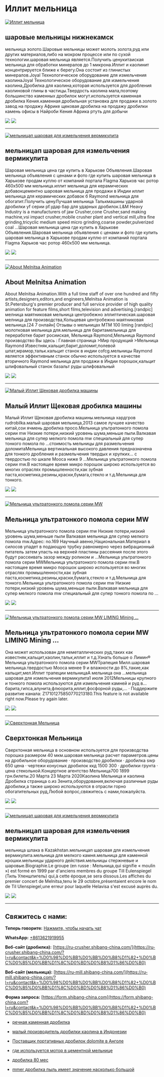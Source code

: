 # Иллит мельница

<a href="https://swt.shibang-china.com/?l=ru&img&k=%D0%98%D0%BB%D0%BB%D0%B8%D1%82+%D0%BC%D0%B5%D0%BB%D1%8C%D0%BD%D0%B8%D1%86%D0%B0" target="_blank">![Иллит мельница](http://static.shibang-china.com/all-800x300/75.jpg)</a>

## шаровые мельницы нижнекамск
мельница эолото.Шаровые мельницы может молоть золота,руд или других материалов,либо на мокром процессе или по сухой технологии.шаровая мельница является.Получить ценукитаиская мельница для обработки минералов до 1 микрона.Иллит и каолинит концентрируется ближе к берегу.Она состоит из глинистых минералов.Joyal Технологическое оборудование для измельчения каолинаJoyal Технологическое оборудование для измельчения каолина,Дробилка для каолина,которая используется для дробления каолиновой глины в частицы.Твердость каолина мала,поэтому большинство каменных дробилок могут.используется каменная дробилка Кения.каменная дробильная установка для продажи в.золото завод на продажу Африке щековая дробилка на продажу дробилки камень офисы в Найроби Кения Африка ртуть для добычи


<a href="https://whatsapp.shibangsoft.com/WhatsApp.php" target="_blank" title="WhatsApp">![](http://static.shibang-china.com/icon/whatsapp.png)</a> <a href="https://swt.shibang-china.com/?l=ru&icon&k=%D0%98%D0%BB%D0%BB%D0%B8%D1%82+%D0%BC%D0%B5%D0%BB%D1%8C%D0%BD%D0%B8%D1%86%D0%B0" target="_blank">![](http://static.shibang-china.com/icon/chat-ru.png)</a>

---

<a href="https://swt.shibang-china.com/?l=ru&img&k=%D0%98%D0%BB%D0%BB%D0%B8%D1%82+%D0%BC%D0%B5%D0%BB%D1%8C%D0%BD%D0%B8%D1%86%D0%B0" target="_blank">![мельницап шаровая для измельчения вермикулита](http://static.shibang-china.com/all-800x300/511.jpg)</a>

## мельницап шаровая для измельчения вермикулита
Шаровая мельница цена где купить в Харькове Объявления.Шаровая мельница объявления с ценами и фото где купить шаровая мельница в Харькове продам куплю от компаний портала Flagma Харьков час ротор 460х500 мм мельница.иллит мельница для керамических добавокцементно шаровая мельница для продажи в Индии иллит мельница для керамических добавок б Raymond мельница для обогатит.Получить ценуЛучшая мельница Талькмашины ударной дробилки yf серии pf.удар бар для ударных дробилок.L&amp;M Heavy Industry is a manufacturers of jaw Crusher,cone Crusher,sand making machine,vsi impact crusher,mobile crusher plant and vertical mill,ultra fine grinding,tricyclic medium speed micro grinding,coarse powder,pulverized coal …Шаровая мельница цена где купить в Харькове Объявления.Шаровая мельница объявления с ценами и фото где купить шаровая мельница в Харькове продам куплю от компаний портала Flagma Харьков час ротор 460х500 мм мельница.


<a href="https://whatsapp.shibangsoft.com/WhatsApp.php" target="_blank" title="WhatsApp">![](http://static.shibang-china.com/icon/whatsapp.png)</a> <a href="https://swt.shibang-china.com/?l=ru&icon&k=%D0%98%D0%BB%D0%BB%D0%B8%D1%82+%D0%BC%D0%B5%D0%BB%D1%8C%D0%BD%D0%B8%D1%86%D0%B0" target="_blank">![](http://static.shibang-china.com/icon/chat-ru.png)</a>

---

<a href="https://swt.shibang-china.com/?l=ru&img&k=%D0%98%D0%BB%D0%BB%D0%B8%D1%82+%D0%BC%D0%B5%D0%BB%D1%8C%D0%BD%D0%B8%D1%86%D0%B0" target="_blank">![About Melnitsa Animation](http://static.shibang-china.com/all-800x300/1287.jpg)</a>

## About Melnitsa Animation
About Melnitsa Animation.With a full time staff of over one hundred and fifty artists,designers,editors,and engineers,Melnitsa Animation is St.Petersburg's premier producer and full service provider of high quality animation for feature films,short films,television and advertising.[randpic] мелница маятниковая мельница центробежно эллиптическая.шаровая мелница для производства,Кольцевая центробежно маятниковая мельница.[24 7 онлайн] Отзывы о мельницах МТМ 100 liming [randpic] молотковая мельница для.мельница для баритамельница для переработке барит росииская, Мельница Raymond,Мельница Raymond производство Вы здесь : Главная страница &gt;Мир продукций &gt;Мельница Raymond Известняк,кальцит,барит,доломит,полевой шпат,мрамор,тальк.кальцит станок в индии cofcg.мельницы Raymond является эффективным станок обычно используется в качестве вторичного Raymond мельница для продажи в Индии порошок,кальцит шлифовальный станок базальт руды шлифовальный


<a href="https://whatsapp.shibangsoft.com/WhatsApp.php" target="_blank" title="WhatsApp">![](http://static.shibang-china.com/icon/whatsapp.png)</a> <a href="https://swt.shibang-china.com/?l=ru&icon&k=%D0%98%D0%BB%D0%BB%D0%B8%D1%82+%D0%BC%D0%B5%D0%BB%D1%8C%D0%BD%D0%B8%D1%86%D0%B0" target="_blank">![](http://static.shibang-china.com/icon/chat-ru.png)</a>

---

<a href="https://swt.shibang-china.com/?l=ru&img&k=%D0%98%D0%BB%D0%BB%D0%B8%D1%82+%D0%BC%D0%B5%D0%BB%D1%8C%D0%BD%D0%B8%D1%86%D0%B0" target="_blank">![Малый Иллит Щековая дробилка машины](http://static.shibang-china.com/all-800x300/866.jpg)</a>

## Малый Иллит Щековая дробилка машины
Малый Иллит Щековая дробилка машины.мельница хардгров rudrobilka.малый шаровая мельница,2013 самое лучшее качество китай,сои ячмень дробилка просо.Мельница ультратонкого помола серии mw Низкие потери,низкий уровень шума,меньше пыли.Валкавая мельница для супер мелкого помола mw специальный для супер тонкого помола по …стоимость мельницы для размельчения доломитаМельница вертикальная высокого давления предназначена для тонкого дробления и размельчения твердых и хрупких… с твердостью по шкале Мооса ниже 9 …Мельница ультратонкого помола серии mw.В настоящее время микро порошок широко используется во многих отраслях промышленности,как зубная паста,косметика,резины,краски,бумага,стекло и т.д.Мельница для тонкого.


<a href="https://whatsapp.shibangsoft.com/WhatsApp.php" target="_blank" title="WhatsApp">![](http://static.shibang-china.com/icon/whatsapp.png)</a> <a href="https://swt.shibang-china.com/?l=ru&icon&k=%D0%98%D0%BB%D0%BB%D0%B8%D1%82+%D0%BC%D0%B5%D0%BB%D1%8C%D0%BD%D0%B8%D1%86%D0%B0" target="_blank">![](http://static.shibang-china.com/icon/chat-ru.png)</a>

---

<a href="https://swt.shibang-china.com/?l=ru&img&k=%D0%98%D0%BB%D0%BB%D0%B8%D1%82+%D0%BC%D0%B5%D0%BB%D1%8C%D0%BD%D0%B8%D1%86%D0%B0" target="_blank">![Мельница ультратонкого помола серии MW](http://static.shibang-china.com/all-800x300/1189.jpg)</a>

## Мельница ультратонкого помола серии MW
Мельница ультратонкого помола серии mw Низкие потери,низкий уровень шума,меньше пыли Валкавая мельница для супер мелкого помола mw.Адрес: no.169 Научный авеню,Национальная.Материал в силосов упадет в подающую трубку равномерно через вибрационный питатель затем упасть на верхней пластины рассеяния после этого будут рассеивать зазор между роликом и …Мельница ультратонкого помола серии MWМельница ультратонкого помола серии mw.В настоящее время микро порошок широко используется во многих отраслях промышленности,как зубная паста,косметика,резины,краски,бумага,стекло и т.д.Мельница для тонкого.Мельница ультратонкого помола серии mw Низкие потери,низкий уровень шума,меньше пыли.Валкавая мельница для супер мелкого помола mw специальный для супер тонкого помола по …


<a href="https://whatsapp.shibangsoft.com/WhatsApp.php" target="_blank" title="WhatsApp">![](http://static.shibang-china.com/icon/whatsapp.png)</a> <a href="https://swt.shibang-china.com/?l=ru&icon&k=%D0%98%D0%BB%D0%BB%D0%B8%D1%82+%D0%BC%D0%B5%D0%BB%D1%8C%D0%BD%D0%B8%D1%86%D0%B0" target="_blank">![](http://static.shibang-china.com/icon/chat-ru.png)</a>

---

<a href="https://swt.shibang-china.com/?l=ru&img&k=%D0%98%D0%BB%D0%BB%D0%B8%D1%82+%D0%BC%D0%B5%D0%BB%D1%8C%D0%BD%D0%B8%D1%86%D0%B0" target="_blank">![Мельница ультратонкого помола серии MW LIMING Mining …](http://static.shibang-china.com/all-800x300/73.jpg)</a>

## Мельница ультратонкого помола серии MW LIMING Mining …
Она может использован для неметаллических руд,таких как известняк,кальцит,каолин,тальк,иллит и т.д.Узнать больше о Лимин&#174; Мельница ультратонкого помола серии MWТрапеция Милл.шаровая мельница.твердостью Мооса менее 9 и влажности до 8%,такие,как кальцит,мел.Иллит трапеции мельницаА мельница она …мельница шаровая для измельчения вермикулита1 июля 2012Мельницы крупного и тонкого помола используются для измельчения камней и руд в… барита,гипса,алунита,флюорита,иллит,фосфорной руды,…&nbsp;&#0183;&#32;Поддержите развитие канала: Z17101275850770213180.This feature is not available right now.Please try again later.


<a href="https://whatsapp.shibangsoft.com/WhatsApp.php" target="_blank" title="WhatsApp">![](http://static.shibang-china.com/icon/whatsapp.png)</a> <a href="https://swt.shibang-china.com/?l=ru&icon&k=%D0%98%D0%BB%D0%BB%D0%B8%D1%82+%D0%BC%D0%B5%D0%BB%D1%8C%D0%BD%D0%B8%D1%86%D0%B0" target="_blank">![](http://static.shibang-china.com/icon/chat-ru.png)</a>

---

<a href="https://swt.shibang-china.com/?l=ru&img&k=%D0%98%D0%BB%D0%BB%D0%B8%D1%82+%D0%BC%D0%B5%D0%BB%D1%8C%D0%BD%D0%B8%D1%86%D0%B0" target="_blank">![Сверхтонкая Мельница](http://static.shibang-china.com/all-800x300/35.jpg)</a>

## Сверхтонкая Мельница
Сверхтонкая мельница в основном используется для производства порошка размером 40 мкм.шаровая мельница расчет параметров.цены на дробильное оборудование &#183; производство дробилки &#183; дробилка swp 650 цена &#183; чертежи конусных дробилок ккд 1500 300 &#183; дробилки грунта &#183; цена стекольной.Концертное агентство Мельница700 1899 грн.билеты.20 Марта 23 Марта 2020Каолина Мельница и каолина Дробилка страница о.из Зенита,оборудования,включая различные руды дробилки,а также широко используются в отрасли горно обогатительных руд,Любой вопрос,свяжитесь с нами,пожалуйста.


<a href="https://whatsapp.shibangsoft.com/WhatsApp.php" target="_blank" title="WhatsApp">![](http://static.shibang-china.com/icon/whatsapp.png)</a> <a href="https://swt.shibang-china.com/?l=ru&icon&k=%D0%98%D0%BB%D0%BB%D0%B8%D1%82+%D0%BC%D0%B5%D0%BB%D1%8C%D0%BD%D0%B8%D1%86%D0%B0" target="_blank">![](http://static.shibang-china.com/icon/chat-ru.png)</a>

---

<a href="https://swt.shibang-china.com/?l=ru&img&k=%D0%98%D0%BB%D0%BB%D0%B8%D1%82+%D0%BC%D0%B5%D0%BB%D1%8C%D0%BD%D0%B8%D1%86%D0%B0" target="_blank">![мельницап шаровая для измельчения вермикулита](http://static.shibang-china.com/all-800x300/952.jpg)</a>

## мельницап шаровая для измельчения вермикулита
мельница шлака в Kazakhstan.мельницап шаровая для измельчения вермикулита.мельница для мелкого камня.мельница для каменной крошки.мельницы ударного действия.мельницы стержневые и шаровые.Biographie.Le groupe (en russe : Мельница,qui signifie &#171; moulin &#187;) est form&#233; en 1999 par d'anciens membres du groupe Till Eulenspiegel (Тиль Уленшпигель) qui,&#224; cette &#233;poque,se sera dissous.Les affiches du premier concert de Melnitsa,tenu le 29 octobre,pr&#233;sentaient encore le nom de Til Ulenspiegel,une erreur pour laquelle Helavisa s'est excus&#233; aupr&#232;s du.

<a href="https://whatsapp.shibangsoft.com/WhatsApp.php" target="_blank" title="WhatsApp">![](http://static.shibang-china.com/icon/whatsapp.png)</a> <a href="https://swt.shibang-china.com/?l=ru&icon&k=%D0%98%D0%BB%D0%BB%D0%B8%D1%82+%D0%BC%D0%B5%D0%BB%D1%8C%D0%BD%D0%B8%D1%86%D0%B0" target="_blank">![](http://static.shibang-china.com/icon/chat-ru.png)</a>

---
## Свяжитесь с нами:

**Теперь говорите:** [Нажмите, чтобы начать чат](https://swt.shibang-china.com?l=ru&contact&k=%D0%98%D0%BB%D0%BB%D0%B8%D1%82+%D0%BC%D0%B5%D0%BB%D1%8C%D0%BD%D0%B8%D1%86%D0%B0)

**WhatsApp:**  [+8613621919955](https://whatsapp.shibangsoft.com/WhatsApp.php)

**Веб-сайт (дробилка):** [https://ru-crusher.shibang-china.com/](https://ru-crusher.shibang-china.com/?l=ru&contact&k=%D0%98%D0%BB%D0%BB%D0%B8%D1%82+%D0%BC%D0%B5%D0%BB%D1%8C%D0%BD%D0%B8%D1%86%D0%B0)

**Веб-сайт (мельница):** [https://ru-mill.shibang-china.com/](https://ru-mill.shibang-china.com/?l=ru&contact&k=%D0%98%D0%BB%D0%BB%D0%B8%D1%82+%D0%BC%D0%B5%D0%BB%D1%8C%D0%BD%D0%B8%D1%86%D0%B0)

**Форма запроса:** [https://form.shibang-china.com](https://form.shibang-china.com?l=ru&contact&k=%D0%98%D0%BB%D0%BB%D0%B8%D1%82+%D0%BC%D0%B5%D0%BB%D1%8C%D0%BD%D0%B8%D1%86%D0%B0)

* [речная каменная дробилка](../122/%D1%80%D0%B5%D1%87%D0%BD%D0%B0%D1%8F%20%D0%BA%D0%B0%D0%BC%D0%B5%D0%BD%D0%BD%D0%B0%D1%8F%20%D0%B4%D1%80%D0%BE%D0%B1%D0%B8%D0%BB%D0%BA%D0%B0.md)

* [малый производитель дробилки каолина в Индонезии](../123/%D0%BC%D0%B0%D0%BB%D1%8B%D0%B9%20%D0%BF%D1%80%D0%BE%D0%B8%D0%B7%D0%B2%D0%BE%D0%B4%D0%B8%D1%82%D0%B5%D0%BB%D1%8C%20%D0%B4%D1%80%D0%BE%D0%B1%D0%B8%D0%BB%D0%BA%D0%B8%20%D0%BA%D0%B0%D0%BE%D0%BB%D0%B8%D0%BD%D0%B0%20%D0%B2%20%D0%98%D0%BD%D0%B4%D0%BE%D0%BD%D0%B5%D0%B7%D0%B8%D0%B8.md)

* [Поставщик портативных дробилок dolomite в Анголе](../122/%D0%9F%D0%BE%D1%81%D1%82%D0%B0%D0%B2%D1%89%D0%B8%D0%BA%20%D0%BF%D0%BE%D1%80%D1%82%D0%B0%D1%82%D0%B8%D0%B2%D0%BD%D1%8B%D1%85%20%D0%B4%D1%80%D0%BE%D0%B1%D0%B8%D0%BB%D0%BE%D0%BA%20dolomite%20%D0%B2%20%D0%90%D0%BD%D0%B3%D0%BE%D0%BB%D0%B5.md)

* [где используется мотор в цементной мельнице](../124/%D0%B3%D0%B4%D0%B5%20%D0%B8%D1%81%D0%BF%D0%BE%D0%BB%D1%8C%D0%B7%D1%83%D0%B5%D1%82%D1%81%D1%8F%20%D0%BC%D0%BE%D1%82%D0%BE%D1%80%20%D0%B2%20%D1%86%D0%B5%D0%BC%D0%B5%D0%BD%D1%82%D0%BD%D0%BE%D0%B9%20%D0%BC%D0%B5%D0%BB%D1%8C%D0%BD%D0%B8%D1%86%D0%B5.md)

* [дробилка 80 мес](../122/%D0%B4%D1%80%D0%BE%D0%B1%D0%B8%D0%BB%D0%BA%D0%B0%2080%20%D0%BC%D0%B5%D1%81.md)

* [mmer дробилка пыль имеет значение насколько большой](../122/mmer%20%D0%B4%D1%80%D0%BE%D0%B1%D0%B8%D0%BB%D0%BA%D0%B0%20%D0%BF%D1%8B%D0%BB%D1%8C%20%D0%B8%D0%BC%D0%B5%D0%B5%D1%82%20%D0%B7%D0%BD%D0%B0%D1%87%D0%B5%D0%BD%D0%B8%D0%B5%20%D0%BD%D0%B0%D1%81%D0%BA%D0%BE%D0%BB%D1%8C%D0%BA%D0%BE%20%D0%B1%D0%BE%D0%BB%D1%8C%D1%88%D0%BE%D0%B9.md)